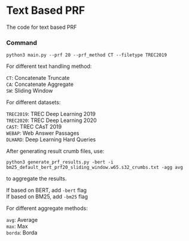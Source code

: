 # Text Based PRF
The code for text based PRF

### Command
`python3 main.py --prf 20 --prf_method CT --filetype TREC2019`

For different text handling method:

`CT`: Concatenate Truncate \
`CA`: Concatenate Aggregate \
`SW`: Sliding Window

For different datasets:

`TREC2019`: TREC Deep Learning 2019 \
`TREC2020`: TREC Deep Learning 2020 \
`CAST`: TREC CAsT 2019 \
`WEBAP`: Web Answer Passages \
`DLHARD`: Deep Learning Hard Queries 

After generating result crumb files, use:

`python3 generate_prf_results.py -bert -i bm25_default_bert_prf20_sliding_window.w65.s32_crumbs.txt -agg avg`

to aggregate the results.

If based on BERT, add `-bert` flag \
If based on BM25, add `-bm25` flag

For different aggregate methods:

`avg`: Average \
`max`: Max \
`borda`: Borda